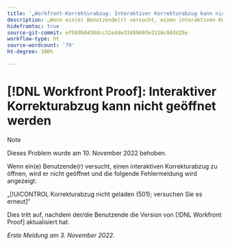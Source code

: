 ```yaml
---
title: '„Workfront-Korrekturabzug: Interaktiver Korrekturabzug kann nicht geöffnet werden“'
description: „Wenn ein(e) Benutzende(r) versucht, einen interaktiven Korrekturabzug zu öffnen, wird er nicht geöffnet und eine Fehlermeldung wird angezeigt.“
hidefromtoc: true
source-git-commit: ef589b0430dcc32edde3348960fe3116c863d25e
workflow-type: ht
source-wordcount: '79'
ht-degree: 100%

---
```



# [!DNL Workfront Proof]: Interaktiver Korrekturabzug kann nicht geöffnet werden

>[!NOTE]
>
>Dieses Problem wurde am 10. November 2022 behoben.

Wenn ein(e) Benutzende(r) versucht, einen interaktiven Korrekturabzug zu öffnen, wird er nicht geöffnet und die folgende Fehlermeldung wird angezeigt:

„[!UICONTROL Korrekturabzug nicht geladen (501); versuchen Sie es erneut]“

Dies tritt auf, nachdem der/die Benutzende die Version von [!DNL Workfront Proof] aktualisiert hat.

_Erste Meldung am 3. November 2022._

